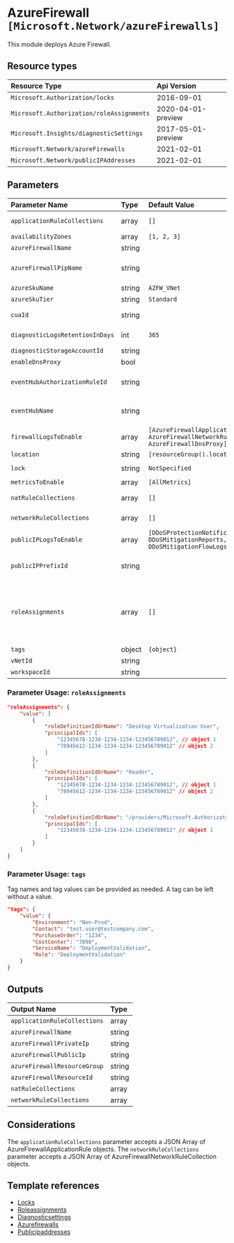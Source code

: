 # AzureFirewall `[Microsoft.Network/azureFirewalls]`

This module deploys Azure Firewall.

## Resource types

| Resource Type | Api Version |
| :-- | :-- |
| `Microsoft.Authorization/locks` | 2016-09-01 |
| `Microsoft.Authorization/roleAssignments` | 2020-04-01-preview |
| `Microsoft.Insights/diagnosticSettings` | 2017-05-01-preview |
| `Microsoft.Network/azureFirewalls` | 2021-02-01 |
| `Microsoft.Network/publicIPAddresses` | 2021-02-01 |

## Parameters

| Parameter Name | Type | Default Value | Possible Values | Description |
| :-- | :-- | :-- | :-- | :-- |
| `applicationRuleCollections` | array | `[]` |  | Optional. Collection of application rule collections used by Azure Firewall. |
| `availabilityZones` | array | `[1, 2, 3]` |  | Optional. Zone numbers e.g. 1,2,3. |
| `azureFirewallName` | string |  |  | Required. Name of the Azure Firewall. |
| `azureFirewallPipName` | string |  |  | Optional. Specifies the name of the Public IP used by Azure Firewall. If it's not provided, a '-pip' suffix will be appended to the Firewall's name. |
| `azureSkuName` | string | `AZFW_VNet` | `[AZFW_VNet, AZFW_Hub]` | Optional. Name of an Azure Firewall SKU. |
| `azureSkuTier` | string | `Standard` | `[Standard, Premium]` | Optional. Tier of an Azure Firewall. |
| `cuaId` | string |  |  | Optional. Customer Usage Attribution id (GUID). This GUID must be previously registered |
| `diagnosticLogsRetentionInDays` | int | `365` |  | Optional. Specifies the number of days that logs will be kept for; a value of 0 will retain data indefinitely. |
| `diagnosticStorageAccountId` | string |  |  | Optional. Diagnostic Storage Account resource identifier |
| `enableDnsProxy` | bool |  |  | Optional. Enable the preview feature for DNS proxy. |
| `eventHubAuthorizationRuleId` | string |  |  | Optional. Resource ID of the event hub authorization rule for the Event Hubs namespace in which the event hub should be created or streamed to. |
| `eventHubName` | string |  |  | Optional. Name of the event hub within the namespace to which logs are streamed. Without this, an event hub is created for each log category. |
| `firewallLogsToEnable` | array | `[AzureFirewallApplicationRule, AzureFirewallNetworkRule, AzureFirewallDnsProxy]` | `[AzureFirewallApplicationRule, AzureFirewallNetworkRule, AzureFirewallDnsProxy]` | Optional. The name of firewall logs that will be streamed. |
| `location` | string | `[resourceGroup().location]` |  | Optional. Location for all resources. |
| `lock` | string | `NotSpecified` | `[CanNotDelete, NotSpecified, ReadOnly]` | Optional. Specify the type of lock. |
| `metricsToEnable` | array | `[AllMetrics]` | `[AllMetrics]` | Optional. The name of metrics that will be streamed. |
| `natRuleCollections` | array | `[]` |  | Optional. Collection of NAT rule collections used by Azure Firewall. |
| `networkRuleCollections` | array | `[]` |  | Optional. Collection of network rule collections used by Azure Firewall. |
| `publicIPLogsToEnable` | array | `[DDoSProtectionNotifications, DDoSMitigationReports, DDoSMitigationFlowLogs]` | `[DDoSProtectionNotifications, DDoSMitigationReports, DDoSMitigationFlowLogs]` | Optional. The name of public IP logs that will be streamed. |
| `publicIPPrefixId` | string |  |  | Optional. Resource Id of the Public IP Prefix object. This is only needed if you want your Public IPs created in a PIP Prefix. |
| `roleAssignments` | array | `[]` |  | Optional. Array of role assignment objects that contain the 'roleDefinitionIdOrName' and 'principalId' to define RBAC role assignments on this resource. In the roleDefinitionIdOrName attribute, you can provide either the display name of the role definition, or its fully qualified ID in the following format: '/providers/Microsoft.Authorization/roleDefinitions/c2f4ef07-c644-48eb-af81-4b1b4947fb11' |
| `tags` | object | `{object}` |  | Optional. Tags of the Automation Account resource. |
| `vNetId` | string |  |  | Required. Shared services Virtual Network resource Id |
| `workspaceId` | string |  |  | Optional. Log Analytics workspace resource identifier |

### Parameter Usage: `roleAssignments`

```json
"roleAssignments": {
    "value": [
        {
            "roleDefinitionIdOrName": "Desktop Virtualization User",
            "principalIds": [
                "12345678-1234-1234-1234-123456789012", // object 1
                "78945612-1234-1234-1234-123456789012" // object 2
            ]
        },
        {
            "roleDefinitionIdOrName": "Reader",
            "principalIds": [
                "12345678-1234-1234-1234-123456789012", // object 1
                "78945612-1234-1234-1234-123456789012" // object 2
            ]
        },
        {
            "roleDefinitionIdOrName": "/providers/Microsoft.Authorization/roleDefinitions/c2f4ef07-c644-48eb-af81-4b1b4947fb11",
            "principalIds": [
                "12345678-1234-1234-1234-123456789012" // object 1
            ]
        }
    ]
}
```

### Parameter Usage: `tags`

Tag names and tag values can be provided as needed. A tag can be left without a value.

```json
"tags": {
    "value": {
        "Environment": "Non-Prod",
        "Contact": "test.user@testcompany.com",
        "PurchaseOrder": "1234",
        "CostCenter": "7890",
        "ServiceName": "DeploymentValidation",
        "Role": "DeploymentValidation"
    }
}

```

## Outputs

| Output Name | Type |
| :-- | :-- |
| `applicationRuleCollections` | array |
| `azureFirewallName` | string |
| `azureFirewallPrivateIp` | string |
| `azureFirewallPublicIp` | string |
| `azureFirewallResourceGroup` | string |
| `azureFirewallResourceId` | string |
| `natRuleCollections` | array |
| `networkRuleCollections` | array |

## Considerations

The `applicationRuleCollections` parameter accepts a JSON Array of AzureFirewallApplicationRule objects.
The `networkRuleCollections` parameter accepts a JSON Array of AzureFirewallNetworkRuleCollection objects.

## Template references

- [Locks](https://docs.microsoft.com/en-us/azure/templates/Microsoft.Authorization/2016-09-01/locks)
- [Roleassignments](https://docs.microsoft.com/en-us/azure/templates/Microsoft.Authorization/2020-04-01-preview/roleAssignments)
- [Diagnosticsettings](https://docs.microsoft.com/en-us/azure/templates/Microsoft.Insights/2017-05-01-preview/diagnosticSettings)
- [Azurefirewalls](https://docs.microsoft.com/en-us/azure/templates/Microsoft.Network/2021-02-01/azureFirewalls)
- [Publicipaddresses](https://docs.microsoft.com/en-us/azure/templates/Microsoft.Network/2021-02-01/publicIPAddresses)
